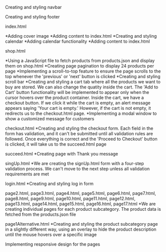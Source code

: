 Creating and styling navbar

Creating and styling footer

index.html

*Adding cover image
*Adding content to index.html
*Creating and styling calendar
*Adding calendar functionality
*Adding content to index.html

shop.html

*Using a JavaScript file to fetch products from products.json and display them on shop.html
*Creating page pagination to display 24 products per page
*Implementing a scroll-to-top feature to ensure the page scrolls to the top whenever the 'previous' or 'next' button is clicked
*Creating and styling scroll bar
*Creating and styling a cart tab where all the products we want to buy are stored. We can also change the quatity inside the cart. The 'Add to Cart' button functionality will be implemented to appear only when the cursor hovers over the product container. Inside the cart, we have a checkout button. If we click it while the cart is empty, an alert message appears saying 'Your cart is empty.' However, if the cart is not empty, it redirects us to the checkout.html page.
*Implementing a modal window to show a customized message for customers

checkout.html
*Creating and styling the checkout form. Each field in the form has validation, and it can't be submitted until all validation rules are followed. Once everything is correct and the 'Proceed to Checkout' button is clicked, it will take us to the succeed.html page

succeed.html
*Creating page with Thank you message

singUp.html
*We are creating the signUp.html form with a four-step validation process. We can't move to the next step unless all validation requirements are met

login.html
*Creating and styling log in form

page2.html, page3.html, page4.html, page5.html, page6.html, page7.html, page8.html, page9.html, page10.html, page11.html, page12.html, page13.html, page14.html, page15.html, page16.html, page17.html
*We are creating individual pages for each product subcategory. The product data is fetched from the products.json file

page1Alternative.html
*Creating and styling the product subcategory page in a slightly different way, using an overlay to hide the product description until the mouse hovers over a specific image

Implementing responsive design for the pages
